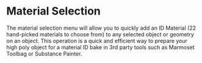 # Material Selection

The material selection menu will allow you to quickly add an ID Material (22 hand-picked materials to choose from) to any selected object or geometry on an object. This operation is a quick and efficient way to prepare your high poly object for a material ID bake in 3rd party tools such as Marmoset Toolbag or Substance Painter.

[](../_media/id-materials.mp4 ':include')